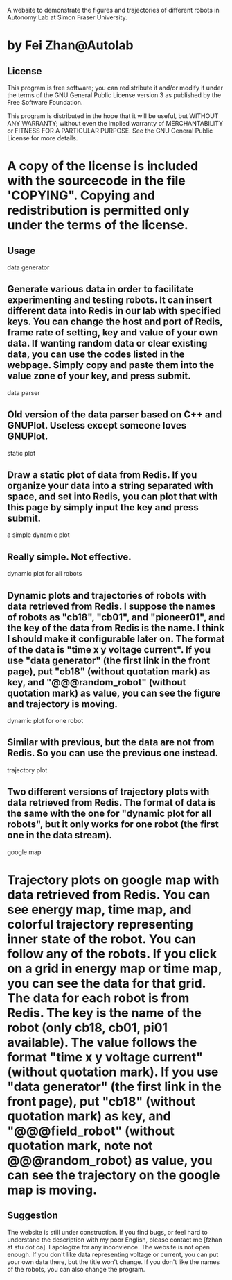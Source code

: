 A website to demonstrate the figures and trajectories of different robots in Autonomy Lab at Simon Fraser University.

by Fei Zhan@Autolab
==================================
License
-------------------------
This program is free software; you can redistribute it and/or modify
it under the terms of the GNU General Public License version 3 as
published by the Free Software Foundation.
 
This program is distributed in the hope that it will be useful, but
WITHOUT ANY WARRANTY; without even the implied warranty of
MERCHANTABILITY or FITNESS FOR A PARTICULAR PURPOSE.  See the GNU
General Public License for more details.

A copy of the license is included with the sourcecode in the file
'COPYING". Copying and redistribution is permitted only under the
terms of the license.
==================================
Usage
--------------------------
data generator

Generate various data in order to facilitate experimenting and testing robots.
It can insert different data into Redis in our lab with specified keys.
You can change the host and port of Redis, frame rate of setting, key and value of your own data.
If wanting random data or clear existing data, you can use the codes listed in the webpage. Simply copy and paste them into the value zone of your key, and press submit.
----------------
data parser

Old version of the data parser based on C++ and GNUPlot.
Useless except someone loves GNUPlot.
----------------
static plot

Draw a static plot of data from Redis.
If you organize your data into a string separated with space, and set into Redis, you can plot that with this page by simply input the key and press submit.
----------------
a simple dynamic plot

Really simple. Not effective.
----------------
dynamic plot for all robots

Dynamic plots and trajectories of robots with data retrieved from Redis.
I suppose the names of robots as "cb18", "cb01", and "pioneer01", and the key of the data from Redis is the name. I think I should make it configurable later on.
The format of the data is "time x y voltage current".
If you use "data generator" (the first link in the front page), put "cb18" (without quotation mark) as key, and "@@@random_robot" (without quotation mark) as value, you can see the figure and trajectory is moving.
----------------
dynamic plot for one robot

Similar with previous, but the data are not from Redis.
So you can use the previous one instead.
----------------
trajectory plot

Two different versions of trajectory plots with data retrieved from Redis.
The format of data is the same with the one for "dynamic plot for all robots", but it only works for one robot (the first one in the data stream).
---------------
google map

Trajectory plots on google map with data retrieved from Redis.
You can see energy map, time map, and colorful trajectory representing inner state of the robot. You can follow any of the robots. If you click on a grid in energy map or time map, you can see the data for that grid.
The data for each robot is from Redis. The key is the name of the robot (only cb18, cb01, pi01 available). The value follows the format "time x y voltage current" (without quotation mark).
If you use "data generator" (the first link in the front page), put "cb18" (without quotation mark) as key, and "@@@field_robot" (without quotation mark, note not @@@random_robot) as value, you can see the trajectory on the google map is moving.
=========================
Suggestion
--------------
The website is still under construction. If you find bugs, or feel hard to understand the description with my poor English, please contact me [fzhan at sfu dot ca]. I apologize for any inconvience.
The website is not open enough. If you don't like data representing voltage or current, you can put your own data there, but the title won't change. If you don't like the names of the robots, you can also change the program.
